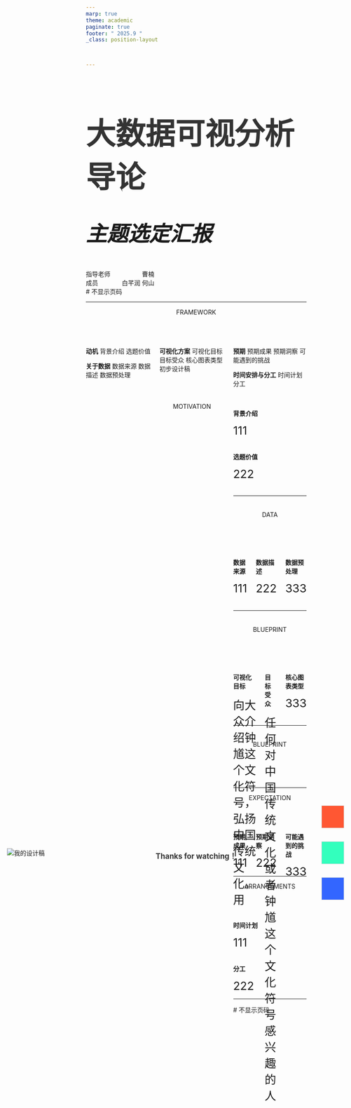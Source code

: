 ```yaml
---
marp: true
theme: academic
paginate: true
footer: " 2025.9 "
_class: position-layout



---
```

<!-- 定义两列布局的 CSS -->
<style>
.two-columns {
    display: grid;
    grid-template-columns: 1fr 1fr;
    gap: 20px;
}
</style>

<!-- 定义三列布局的 CSS -->
<style>
.three-columns {
    display: grid;
    grid-template-columns: 1fr 1fr 1fr;
    gap: 20px;
    justify-items: center; /* 列内内容水平居中 */
    align-items: center;   /* 列内内容垂直居中 */
    align-items: start; /* 列内内容顶部对齐 */
    height: 100;         /* 确保容器高度占满父元素 */
}
</style>

<!-- 定义两行布局的 CSS -->
<style>
.two-rows {
    display: grid;
    grid-template-rows: 1fr 1fr;
    gap: 20px;
}
</style>

<style>
/* 自定义小字号样式 */
.small-text {
    font-size: 26px; /* 调整为需要的字号 */
}
</style>

<style>
  /* 矩形排布 */
  .two-column-list {
    display: flex;
    flex-wrap: wrap;  
  }
  .two-column-list > .left-col {
    width: 15%; /* 左边栏宽度，你可以根据内容调整 */
    text-align: left;
  }
  .two-column-list > .right-col {
    width: 16%; /* 右边栏宽度，与左边相加为 100% */
    text-align: right;
  }
</style>

<header></header>

<h1 style="font-size: 68px;">大数据可视分析导论</h1>
<h2 style="font-size: 48px; font-style: italic; margin-top: 0px;">主题选定汇报</h2>


<div style="margin-top: 50px;">  
<div class="two-column-list">
  <div class="left-col">指导老师</div>
  <div class="right-col">曹楠</div>
</div>

<div class="two-column-list">
  <div class="left-col">成员</div>
  <div class="right-col">白芊润 何山</div>
</div>
</div>

<!-- _paginate: skip --> # 不显示页码

---
<header>FRAMEWORK</header>
<div class="three-columns">
<div>

**动机**
  背景介绍
  选题价值

**关于数据**
  数据来源
  数据描述
  数据预处理
</div>
<div>

**可视化方案**
  可视化目标
  目标受众
  核心图表类型
  初步设计稿
</div>
<div>

**预期**
  预期成果
  预期洞察
  可能遇到的挑战 

**时间安排与分工**
  时间计划
  分工
</div>

---
<header>MOTIVATION</header>
<div class="two-rows">
<div>

**背景介绍**
<div class="small-text">
111
</div>
</div>
<div>

**选题价值**
<div class="small-text">
222
</div>

</div>  

---
<header>DATA</header>
<div class="three-columns">
<div>

**数据来源**
<div class="small-text">
111
</div>
</div>
<div>

**数据描述**
<div class="small-text">
222
</div>
</div>
<div>

**数据预处理**
<div class="small-text">
333
</div>
</div>
</div>

---
<header>BLUEPRINT</header>
<div class="three-columns">
<div>

**可视化目标**
<div class="small-text">
向大众介绍钟馗这个文化符号，弘扬中国传统文化。用
</div>
</div>
<div>

**目标受众**
<div class="small-text">
任何对中国传统文化或者钟馗这个文化符号感兴趣的人
</div>
</div>
<div>

**核心图表类型**
<div class="small-text">
333
</div>
</div>
</div>

---
<header>BLUEPRINT</header>
<div class="two-rows">
<div>

<style>
/* 整个幻灯片作为定位容器 */
.marp-slide {
  position: relative;
}

/* 左侧面板样式 */
.left-pane {
  position: absolute;
  top: 50%;
  left: 5%; /* 调整左侧距离 */
  transform: translateY(-50%); /* 垂直居中 */
  width: 60%; /* 调整宽度 */
}

/* 右侧面板样式 */
.right-pane {
  position: absolute;
  top: 50%;
  right: 5%; /* 调整右侧距离 */
  transform: translateY(-50%); /* 垂直居中 */
  width: 25%; /* 调整宽度 */
  display: flex;
  flex-direction: column;
  align-items: center;
}

/* 颜色色块样式 */
.color-swatch {
  width: 50px;
  height: 50px;
  margin: 15px; /* 调整这里的间距 */
  border: 1px solid #ddd;
}
</style>

<div class="split-container">
  <div class="left-pane">

  ![我的设计稿](design_mockup.png?fit)  
  </div>
  <div class="right-pane">
    <div class="color-swatch" style="background-color: #FF5733;"></div>
    <div class="color-swatch" style="background-color: #33FFBD;"></div>
    <div class="color-swatch" style="background-color: #3366FF;"></div>
  </div>
</div>

---
<header>EXPECTATION</header>
<div class="three-columns">
<div>

**预期成果**
<div class="small-text">
111
</div>
</div>
<div>

**预期洞察**
<div class="small-text">
222
</div>
</div>
<div>

**可能遇到的挑战**
<div class="small-text">
333
</div>
</div>
</div>


---
<header>ARRANGEMENTS  </header>
<div class="two-rows">
<div>

**时间计划**
<div class="small-text">
111
</div>
</div>
<div>

**分工**
<div class="small-text">
222
</div>
</div>
</div>

---
<!-- _paginate: skip --> # 不显示页码
<style>
/* 幻灯片容器需要是相对定位 */
.marp-slide {
  position: relative;
}

/* 文字容器 */
.center-text {
  position: absolute;
  top: 50%;
  left: 50%;
  transform: translate(-50%, -50%); /* 完美的居中技巧 */
  text-align: center;
}

/* 调整标题样式 */
h1 {
  font-size: 1.2em;
  color: #333;
}
</style>

<div class="center-text">
  <h1>Thanks for watching！</h1>
</div>

  



